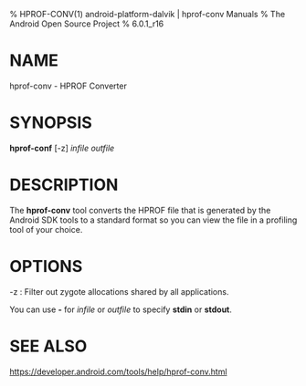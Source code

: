% HPROF-CONV(1) android-platform-dalvik | hprof-conv Manuals
% The Android Open Source Project
% 6.0.1_r16

# NAME

hprof-conv - HPROF Converter

# SYNOPSIS

**hprof-conf** [-z] _infile_ _outfile_

# DESCRIPTION

The **hprof-conv** tool converts the HPROF file that is generated by the Android
SDK tools to a standard format so you can view the file in a profiling tool of
your choice.

# OPTIONS

-z
: Filter out zygote allocations shared by all applications.

You can use **-** for _infile_ or _outfile_ to specify **stdin** or **stdout**.

# SEE ALSO

https://developer.android.com/tools/help/hprof-conv.html